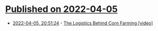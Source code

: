 # [Published on 2022-04-05](index.md)

* [2022-04-05, 20:51:24](https://news.ycombinator.com/item?id=30924847) - [The Logistics Behind Corn Farming [video]](https://www.youtube.com/watch?v=R9pxFgJwxFE)
